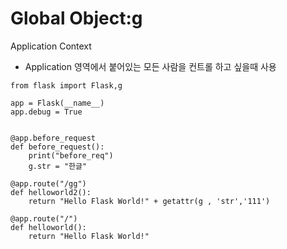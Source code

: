 # Global Object:g

Application Context

* Application 영역에서 붙어있는 모든 사람을 컨트롤 하고 싶을때 사용

```
from flask import Flask,g

app = Flask(__name__)
app.debug = True


@app.before_request
def before_request():
    print("before_req")
    g.str = "한글"
    
@app.route("/gg")
def helloworld2():
    return "Hello Flask World!" + getattr(g , 'str','111')

@app.route("/")
def helloworld():
    return "Hello Flask World!" 
```
